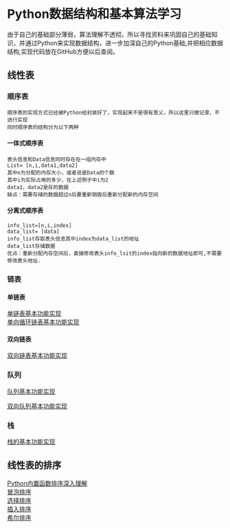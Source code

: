 # Python数据结构和基本算法学习
由于自己的基础部分薄弱，算法理解不透彻，所以寻找资料来巩固自己的基础知识，并通过Python来实现数据结构，进一步加深自己的Python基础,并把相应数据结构,实现代码放在GitHub方便以后查阅。
## 线性表
### 顺序表
    顺序表的实现方式已经被Python给封装好了，实现起来不是很有意义，所以这里只做记录，不进行实现
    同时顺序表的结构分为以下两种
#### 一体式顺序表
    表头信息和Data信息同时存在在一组内存中
    List= [n,i,data1,data2]
    其中n为分配的内存大小，或者说是Data的个数
    其中i为实际占用的多少，在上述例子中i为2
    data1，data2是存的数据
    缺点：需要存储的数据超过n后要重新销毁后重新分配新的内存空间
#### 分离式顺序表
    info_list=[n,i,index] 
    data_list= [data]
    info_list存取表头信息其中index为data_list的地址
    data_list存储数据
    优点：重新分配内存空间后，直接修改表头info_lsit的index指向新的数据地址即可,不需要修改表头地址.
    
### 链表
#### 单链表
[单链表基本功能实现](https://github.com/QiQi-OvO/data_structure/blob/master/single_link.py)  
[单向循环链表基本功能实现](https://github.com/QiQi-OvO/data_structure/blob/master/single_cycle_link.py)
#### 双向链表
[双向链表基本功能实现](https://github.com/QiQi-OvO/data_structure/blob/master/double_link.py)
### 队列
[队列基本功能实现](https://github.com/QiQi-OvO/data_structure/blob/master/queue.py)  

[双向队列基本功能实现](https://github.com/QiQi-OvO/data_structure/blob/master/double_queue.py)
### 栈
[栈的基本功能实现](https://github.com/QiQi-OvO/data_structure/blob/master/stack.py)
## 线性表的排序
[Python内置函数排序深入理解](https://github.com/QiQi-OvO/data_structure/blob/master/builtin_sort.py)  
[冒泡排序](https://github.com/QiQi-OvO/data_structure/blob/master/sort_method/bubble_sort.py)  
[选择排序](https://github.com/QiQi-OvO/data_structure/blob/master/sort_method/select_sort.py)  
[插入排序](https://github.com/QiQi-OvO/data_structure/blob/master/sort_method/insert_sort.py)  
[希尔排序](https://github.com/QiQi-OvO/data_structure/blob/master/sort_method/shell_sort.py)
